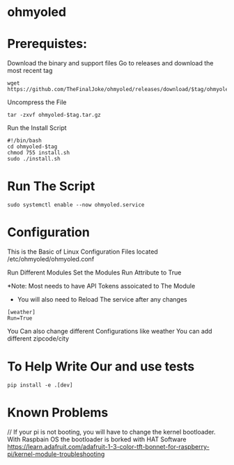 # ohmyoled

# Prerequistes:

Download the binary and support files
Go to releases and download the most recent tag
```
wget https://github.com/TheFinalJoke/ohmyoled/releases/download/$tag/ohmyoled-$tag.tar.gz
```
Uncompress the File
```
tar -zxvf ohmyoled-$tag.tar.gz
```
Run the Install Script
```
#!/bin/bash
cd ohmyoled-$tag
chmod 755 install.sh
sudo ./install.sh
```

# Run The Script 

```
sudo systemctl enable --now ohmyoled.service
```

# Configuration 
This is the Basic of Linux Configuration Files located /etc/ohmyoled/ohmyoled.conf

Run Different Modules Set the Modules Run Attribute to True

*Note: Most needs to have API Tokens assoicated to The Module 
* You will also need to Reload The service after any changes

```
[weather]
Run=True
```

You Can also change different Configurations like weather 
You can add different zipcode/city 

# To Help Write Our and use tests
```
pip install -e .[dev]
```

# Known Problems

// If your pi is not booting, you will have to change the kernel bootloader. With Raspbain OS the bootloader is borked with HAT Software
https://learn.adafruit.com/adafruit-1-3-color-tft-bonnet-for-raspberry-pi/kernel-module-troubleshooting
